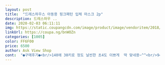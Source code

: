 ```yaml
---
layout: post 
title:  "드레스하우스 아동용 핑크패턴 입체 마스크 2p" 
description: 드레스하우 ..
date: 2020-02-03 06:11:11 
img: https://static.coupangcdn.com/image/product/image/vendoritem/2018/02/19/3526624736/55c6a4f0-2ad2-4ec0-b554-b8b90be71d0b.jpg 
linkUrl: https://coupa.ng/bnWOZn 
categories: [1005] 
color: FF6F00 
price: 6500 
author: Ask View Shop 
cont:  "●구매후기●<br/>140에 30키로 정도 날씬한 초4도 이쁘게  딱 맞네용~^^<br/>94마스크를 많이 홍보하던 시기여서 그런지 제가 살때만 해도 아이들용은 필터교체용 마스크가 별로 없었는데,지금은 아이들것도 많이 보이네요<br/>가벼워서 부담 없이 착용하기엔 좋습니다^^<br/>고양이? 무늬 마스크가 조금더작고.<br/>.<br/> 두꺼운재질에<br/>귀부분이 넉넉해서 끈부분매듭지어 착용시키려고해요 사진보다 더 맞게 예쁠것같아요~<br/>그래두 디자인이나 착용샷보면만족스럽구요 ^^<br/>다른거에비해 조금더 빳빳한 느낌입니다만... <br/>아이한텐 이사이즈가 더잘맞긴해요<br/>랜덤이라, 모양고를수있었으면 더좋았을텐데<br/>여우랑 고양이무늬 받았어요<br/>좀크네요 저학년쓰기 괜찮은데 줄이 줄이는 게없어 불편하네요<br/>필터 넣는 곳은 없지만 면이라도 여러장 구비해 둬야 마음이 편할듯 해서 면 마스크를 알아보던중 구매했어요<br/>하지만 오가닉이고 디잔도 이쁘고 코로나를 떠나서도  황사때도 쓸수 있을것 같아서 구매했는데 좋아요<br/>후기에서처럼 같은 S인데도 크기차이는조금 있는편이고.<br/>.<br/><br/>140에 30키로 정도 날씬한 초4도 이쁘게  딱 맞네용~^^<br/>94마스크를 많이 홍보하던 시기여서 그런지 제가 살때만 해도 아이들용은 필터교체용 마스크가 별로 없었는데,지금은 아이들것도 많이 보이네요<br/>가벼워서 부담 없이 착용하기엔 좋습니다^^<br/>고양이? 무늬 마스크가 조금더작고.<br/>.<br/> 두꺼운재질에<br/>귀부분이 넉넉해서 끈부분매듭지어 착용시키려고해요 사진보다 더 맞게 예쁠것같아요~<br/>그래두 디자인이나 착용샷보면만족스럽구요 ^^<br/>다른거에비해 조금더 빳빳한 느낌입니다만... <br/>아이한텐 이사이즈가 더잘맞긴해요<br/>랜덤이라, 모양고를수있었으면 더좋았을텐데<br/>여우랑 고양이무늬 받았어요<br/>좀크네요 저학년쓰기 괜찮은데 줄이 줄이는 게없어 불편하네요<br/>필터 넣는 곳은 없지만 면이라도 여러장 구비해 둬야 마음이 편할듯 해서 면 마스크를 알아보던중 구매했어요<br/>하지만 오가닉이고 디잔도 이쁘고 코로나를 떠나서도  황사때도 쓸수 있을것 같아서 구매했는데 좋아요<br/>후기에서처럼 같은 S인데도 크기차이는조금 있는편이고.<br/>.<br/><br/>140에 30키로 정도 날씬한 초4도 이쁘게  딱 맞네용~^^<br/>94마스크를 많이 홍보하던 시기여서 그런지 제가 살때만 해도 아이들용은 필터교체용 마스크가 별로 없었는데,지금은 아이들것도 많이 보이네요<br/>가벼워서 부담 없이 착용하기엔 좋습니다^^<br/>고양이? 무늬 마스크가 조금더작고.<br/>.<br/> 두꺼운재질에<br/>귀부분이 넉넉해서 끈부분매듭지어 착용시키려고해요 사진보다 더 맞게 예쁠것같아요~<br/>그래두 디자인이나 착용샷보면만족스럽구요 ^^<br/>다른거에비해 조금더 빳빳한 느낌입니다만... <br/>아이한텐 이사이즈가 더잘맞긴해요<br/>랜덤이라, 모양고를수있었으면 더좋았을텐데<br/>여우랑 고양이무늬 받았어요<br/>좀크네요 저학년쓰기 괜찮은데 줄이 줄이는 게없어 불편하네요<br/>필터 넣는 곳은 없지만 면이라도 여러장 구비해 둬야 마음이 편할듯 해서 면 마스크를 알아보던중 구매했어요<br/>하지만 오가닉이고 디잔도 이쁘고 코로나를 떠나서도  황사때도 쓸수 있을것 같아서 구매했는데 좋아요<br/>후기에서처럼 같은 S인데도 크기차이는조금 있는편이고.<br/>.<br/><br/>" 
---
```

